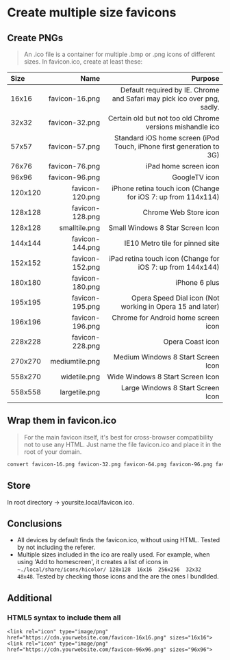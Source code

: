 # Create multiple size favicons

## Create PNGs

> An .ico file is a container for multiple .bmp or .png icons of different sizes. In favicon.ico, create at least these:

|Size|Name|Purpose|
|:---|---:|------:|
|16x16|favicon-16.png|Default required by IE. Chrome and Safari may pick ico over png, sadly.|
|32x32|favicon-32.png|Certain old but not too old Chrome versions mishandle ico|
|57x57|favicon-57.png|Standard iOS home screen (iPod Touch, iPhone first generation to 3G)|
|76x76|favicon-76.png|iPad home screen icon|
|96x96|favicon-96.png|GoogleTV icon|
|120x120|favicon-120.png|iPhone retina touch icon (Change for iOS 7: up from 114x114)|
|128x128|favicon-128.png|Chrome Web Store icon|
|128x128|smalltile.png|Small Windows 8 Star Screen Icon|
|144x144|favicon-144.png|IE10 Metro tile for pinned site|
|152x152|favicon-152.png|iPad retina touch icon (Change for iOS 7: up from 144x144)|
|180x180|favicon-180.png|iPhone 6 plus|
|195x195|favicon-195.png|Opera Speed Dial icon (Not working in Opera 15 and later)|
|196x196|favicon-196.png|Chrome for Android home screen icon|
|228x228|favicon-228.png|Opera Coast icon|
|270x270|mediumtile.png|Medium Windows 8 Start Screen Icon|
|558x270|widetile.png|Wide Windows 8 Start Screen Icon|
|558x558|largetile.png|Large Windows 8 Start Screen Icon|

## Wrap them in favicon.ico

> For the main favicon itself, it's best for cross-browser compatibility not to use any HTML. Just name the file favicon.ico and place it in the root of your domain.

```bash
convert favicon-16.png favicon-32.png favicon-64.png favicon-96.png favicon-128.png favicon-256.png favicon.ico
```

## Store

In root directory -> yoursite.local/favicon.ico.

## Conclusions

* All devices by default finds the favicon.ico, without using HTML. Tested by not including the referer.
* Multiple sizes included in the ico are really used. For example, when using 'Add to homescreen', it creates a list of 
icons in `~./local/share/icons/hicolor/ 128x128  16x16  256x256  32x32  48x48`. Tested by checking those icons and the are 
the ones I bundlded.

## Additional

### HTML5 syntax to include them all

```html5
<link rel="icon" type="image/png" href="https://cdn.yourwebsite.com/favicon-16x16.png" sizes="16x16">
<link rel="icon" type="image/png" href="https://cdn.yourwebsite.com/favicon-96x96.png" sizes="96x96">
```
